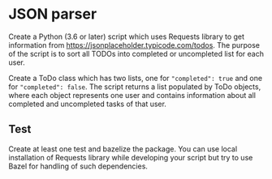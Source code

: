 
# JSON parser

Create a Python (3.6 or later) script which uses Requests library to get information from https://jsonplaceholder.typicode.com/todos. The purpose of the script is to sort all TODOs into completed or uncompleted list for each user.

Create a ToDo class which has two lists, one for `"completed": true` and one for `"completed": false`. The script returns a list populated by ToDo objects, where each object represents one user and contains information about all completed and uncompleted tasks of that user.

## Test

Create at least one test and bazelize the package. You can use local installation of Requests library while developing your script but try to use Bazel for handling of such dependencies. 